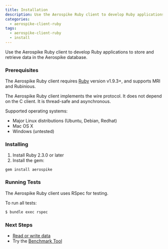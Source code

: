 ```yaml
---
title: Installation
description: Use the Aerospike Ruby client to develop Ruby applications to store and retrieve data in the Aerospike database.
categories:
  - aerospike-client-ruby
tags:
  - aerospike-client-ruby
  - install
---
```


Use the Aerospike Ruby client to develop Ruby applications to store and retrieve data in the Aerospike database.

### Prerequisites

The Aerospike Ruby client requires [Ruby](http:#ruby-lang.org) version v1.9.3+, and supports MRI and Rubinious.

The Aerospike Ruby client implements the wire protocol. It does not depend on the C client. It is thread-safe and asynchronous.

Supported operating systems:

- Major Linux distributions (Ubuntu, Debian, Redhat)
- Mac OS X
- Windows (untested)

### Installing

1. Install Ruby 2.3.0 or later
2. Install the gem:

```
gem install aerospike
```

### Running Tests

The Aerospike Ruby client uses RSpec for testing.

To run all tests:

```bash
$ bundle exec rspec
```

### Next Steps

- [Read or write data](/docs/client/ruby/examples.html)
- Try the [Benchmark Tool](/docs/client/ruby/benchmarks.html)
